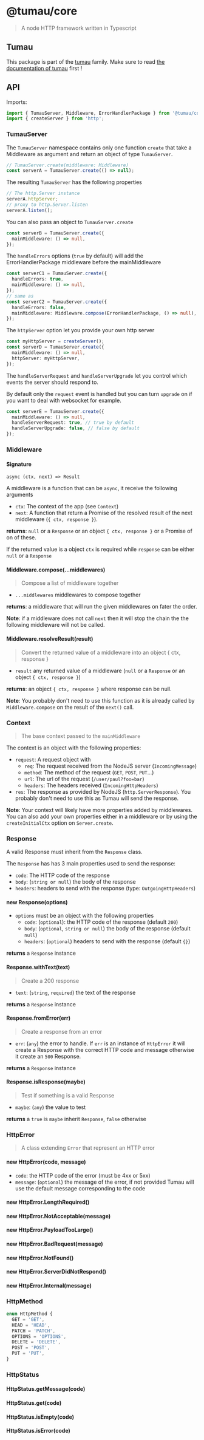 <!-- This file has been generated by the norm script -->

# @tumau/core

> A node HTTP framework written in Typescript

## Tumau

This package is part of the [tumau](https://github.com/etienne-dldc/tumau) family. Make sure to read [the documentation of tumau](https://github.com/etienne-dldc/tumau) first !

## API

Imports:

```ts
import { TumauServer, Middleware, ErrorHandlerPackage } from '@tumau/core';
import { createServer } from 'http';
```

### TumauServer

The `TumauServer` namespace contains only one function `create` that take a
Middleware as argument and return an object of type `TumauServer`.

```ts
// TumauServer.create(middleware: Middleware)
const serverA = TumauServer.create(() => null);
```

The resulting `TumauServer` has the following properties

```ts
// The http.Server instance
serverA.httpServer;
// proxy to http.Server.listen
serverA.listen();
```

You can also pass an object to `TumauServer.create`

```ts
const serverB = TumauServer.create({
  mainMiddleware: () => null,
});
```

The `handleErrors` options (`true` by default) will add the
ErrorHandlerPackage middleware before the mainMiddleware

```ts
const serverC1 = TumauServer.create({
  handleErrors: true,
  mainMiddleware: () => null,
});
// same as
const serverC2 = TumauServer.create({
  handleErrors: false,
  mainMiddleware: Middleware.compose(ErrorHandlerPackage, () => null),
});
```

The `httpServer` option let you provide your own http server

```ts
const myHttpServer = createServer();
const serverD = TumauServer.create({
  mainMiddleware: () => null,
  httpServer: myHttpServer,
});
```

The `handleServerRequest` and `handleServerUpgrade` let you control which events
the server should respond to.

By default only the `request` event is handled
but you can turn `upgrade` on if you want to deal with websocket for example.

```ts
const serverE = TumauServer.create({
  mainMiddleware: () => null,
  handleServerRequest: true, // true by default
  handleServerUpgrade: false, // false by default
});
```

### Middleware

#### Signature

`async (ctx, next) => Result`

A middleware is a function that can be `async`, it receive the following arguments

- `ctx`: The context of the app (see `Context`)
- `next`: A function that return a Promise of the resolved result of the next middleware (`{ ctx, response }`).

**returns**: `null` or a `Response` or an object `{ ctx, response }` or a Promise of on of these.

If the returned value is a object `ctx` is required while `response` can be either `null` or a `Response`

#### Middleware.compose(...middlewares)

> Compose a list of middleware together

- `...middlewares` middlewares to compose together

**returns**: a middleware that will run the given middlewares on fater the order.

**Note**: if a middleware does not call `next` then it will stop the chain the the following middleware will not be called.

#### Middleware.resolveResult(result)

> Convert the returned value of a middleware into an object { ctx, response }

- `result` any returned value of a middleware (`null` or a `Response` or an object `{ ctx, response }`)

**returns**: an object `{ ctx, response }` where response can be null.

**Note**: You probably don't need to use this function as it is already called by `Middleware.compose` on the result of the `next()` call.

### Context

> The base context passed to the `mainMiddleware`

The context is an object with the following properties:

- `request`: A request object with
  - `req`: The request received from the NodeJS server (`IncomingMessage`)
  - `method`: The method of the request (`GET`, `POST`, `PUT`...)
  - `url`: The url of the request (`/user/paul?foo=bar`)
  - `headers`: The headers received (`IncomingHttpHeaders`)
- `res`: The response as provided by NodeJS (`http.ServerResponse`). You probably don't need to use this as Tumau will send the response.

**Note**: Your context will likely have more properties added by middlewares. You can also add your own properties either in a middleware or by using the `createInitialCtx` option on `Server.create`.

### Response

A valid Response must inherit from the `Response` class.

The `Response` has has 3 main properties used to send the response:

- `code`: The HTTP code of the response
- `body`: (`string or null`) the body of the response
- `headers`: headers to send with the response (type: `OutgoingHttpHeaders`)

#### new Response(options)

- `options` must be an object with the following properties
  - `code`: (`optional`): the HTTP code of the response (default `200`)
  - `body`: (`optional`, `string or null`) the body of the response (default `null`)
  - `headers`: (`optional`) headers to send with the response (default `{}`)

**returns** a `Response` instance

#### Response.withText(text)

> Create a 200 response

- `text`: (`string`, `required`) the text of the response

**returns** a `Response` instance

#### Response.fromError(err)

> Create a response from an error

- `err`: (`any`) the error to handle. If `err` is an instance of `HttpError` it will create a Response with the correct HTTP code and message otherwise it create an `500` Response.

**returns** a `Response` instance

#### Response.isResponse(maybe)

> Test if something is a valid Response

- `maybe`: (`any`) the value to test

**returns** a `true` is `maybe` inherit `Response`, `false` otherwise

### HttpError

> A class extending `Error` that represent an HTTP error

#### new HttpError(code, message)

- `code`: the HTTP code of the error (must be 4xx or 5xx)
- `message`: (`optional`) the message of the error, if not provided Tumau will use the default message corresponding to the code

#### new HttpError.LengthRequired()

#### new HttpError.NotAcceptable(message)

#### new HttpError.PayloadTooLarge()

#### new HttpError.BadRequest(message)

#### new HttpError.NotFound()

#### new HttpError.ServerDidNotRespond()

#### new HttpError.Internal(message)

### HttpMethod

```ts
enum HttpMethod {
  GET = 'GET',
  HEAD = 'HEAD',
  PATCH = 'PATCH',
  OPTIONS = 'OPTIONS',
  DELETE = 'DELETE',
  POST = 'POST',
  PUT = 'PUT',
}
```

### HttpStatus

#### HttpStatus.getMessage(code)

#### HttpStatus.get(code)

#### HttpStatus.isEmpty(code)

#### HttpStatus.isError(code)
